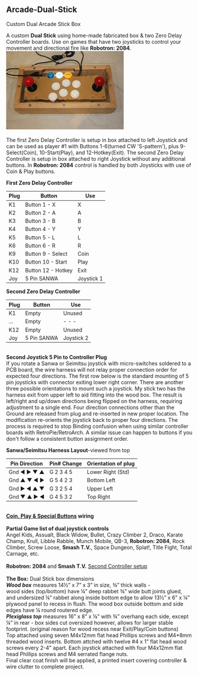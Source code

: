 ## **Arcade-Dual-Stick**
Custom Dual Arcade Stick Box

A custom **Dual Stick** using home-made fabricated box & two Zero Delay Controller boards. 
Use on games that have two joysticks to control your movement and directional fire like **Robotron: 2084**.<br/>
[![A](Pics/TNx2/Dual%20Stick.JPG)](Pics/Dual%20Stick.JPG)  
<br/> 
The first Zero Delay Controller is setup in box attached to left Joystick and can be used as player #1 with 
Buttons 1-6(turned CW 'S-pattern'), plus 9-Select(Coin), 10-Start(Play), and 12-Hotkey(Exit). 
The second Zero Delay Controller is setup in box attached to right Joystick without any additional buttons. 
In **Robotron: 2084** control is handled by both Joysticks with use of Coin & Play buttons.<br/>

**First Zero Delay Controller**<br/>

Plug |Button       |Use 
---- |------------ |----
K1   |Button 1 - X |X
K2   |Button 2 - A |A
K3   |Button 3 - B |B
K4   |Button 4 - Y |Y
K5   |Button 5 - L |L
K6   |Button 6 - R |R
K9   |Button 9 - Select |Coin
K10  |Button 10 - Start |Play
K12  |Button 12 - Hotkey |Exit
Joy  |5 Pin SANWA  |Joystick 1 <br/>

**Second Zero Delay Controller**<br/>

Plug |Button       |Use 
---- |------------ |----
K1   |Empty        |Unused
...  |Empty        |- - -
K12  |Empty        |Unused
Joy  |5 Pin SANWA  |Joystick 2 <br/>

<br/>**Second Joystick 5 Pin to Controller Plug** <br/>
 If you rotate a Sanwa or Seimitsu joystick with micro-switches soldered to a PCB board, the wire harness will not relay proper connection order for expected four directions. The first row below is the standard mounting of 5 pin joysticks with connector exiting lower right corner. There are another three possible orientations to mount such a joystick. My stick two has the harness exit from upper left to aid fitting into the wood box. The result is left/right and up/down directions being flipped on the harness, requiring adjustment to a single end. Four direction connections other than the Ground are released from plug and re-inserted in new proper location. The modification re-orients the joystick back to proper four directions. The process is required to stop Binding confusion when using similar controller boards with RetroPie/RetroArch. A similar issue can happen to buttons if you don't follow a consistent button assignment order. 

**Sanwa/Seimitsu Harness Layout**-viewed from top <br/>

Pin Direction|Pin# Change|Orientation of plug  
------------ |---------- |------------------- 
Gnd ◄ ► ▼ ▲  | G 2 3 4 5 | Lower Right (Std) 
Gnd ▲ ▼ ◄ ►  | G 5 4 2 3 | Bottom Left 
Gnd ► ◄ ▲ ▼  | G 3 2 5 4 | Upper Left 
Gnd ▼ ▲ ► ◄  | G 4 5 3 2 | Top Right <br/>

<br/>**[Coin, Play & Special Buttons](https://craigb-spinner.github.io/Arcade-Spinner/Coin-Play-Exit.html) wiring**<br/>
<br/>
**Partial Game list of dual joystick controls**  
Angel Kids, Assualt, Black Widow, Bullet, Crazy Climber 2, Draco, Karate Champ, Krull, Libble Rabble, Munch Mobile, QB-3, **Robotron: 2084**, Rock Climber, Screw Loose, **Smash T.V.**, Space Dungeon, Splat!, Title Fight, Total Carnage, etc. <br/>
<br/>
**Robotron: 2084** and **Smash T.V.** [Second Controller setup](2nd-Controller-setup.md)<br/>
<br/>
**The Box:** Dual Stick box dimensions  
***Wood box*** measures 14½” x 7” x 3” in size, ¾” thick walls -   
wood sides (top/bottom) have ¼” deep rabbet ¾” wide butt joints glued, and undersized ¼” rabbet along inside bottom edge to allow 13½” x 6” x ¼” plywood panel to recess in flush. The wood box outside bottom and side edges have ¼ round routered edge.  
***Plexiglass top*** measures 16” x 8” x ⅛” with ¾” overhang each side, except ¼” in rear - box sides cut oversized however, allows for larger stable footprint. (original reason for wood recess near Exit/Play/Coin buttons)  
Top attached using seven M4x12mm flat head Phillips screws and M4*8mm threaded wood inserts. Bottom attched with twelve #4 x 1” flat head wood screws every 2-4" apart. 
Each joystick attached with four M4x12mm flat head Phillips screws and M4 serrated flange nuts.  
Final clear coat finish will be applied, a printed insert covering controller & wire clutter to complete project.
